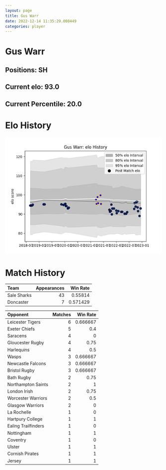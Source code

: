 ```yaml
---  
layout: page  
title: Gus Warr  
date: 2022-12-14 11:35:29.008449  
categories: player  
---
```

# Gus Warr

## Positions: SH

## Current elo: 93.0

## Current Percentile: 20.0

# Elo History


![elo history](history_GusWarr.png)
# Match History


| Team        |   Appearances |   Win Rate |
|:------------|--------------:|-----------:|
| Sale Sharks |            43 |   0.55814  |
| Doncaster   |             7 |   0.571429 |

| Opponent            |   Matches |   Win Rate |
|:--------------------|----------:|-----------:|
| Leicester Tigers    |         6 |   0.666667 |
| Exeter Chiefs       |         5 |   0.4      |
| Saracens            |         4 |   0        |
| Gloucester Rugby    |         4 |   0.75     |
| Harlequins          |         4 |   0.5      |
| Wasps               |         3 |   0.666667 |
| Newcastle Falcons   |         3 |   0.666667 |
| Bristol Rugby       |         3 |   0.666667 |
| Bath Rugby          |         2 |   0.75     |
| Northampton Saints  |         2 |   1        |
| London Irish        |         2 |   0.75     |
| Worcester Warriors  |         2 |   0.5      |
| Glasgow Warriors    |         2 |   0        |
| La Rochelle         |         1 |   0        |
| Hartpury College    |         1 |   1        |
| Ealing Trailfinders |         1 |   0        |
| Nottingham          |         1 |   1        |
| Coventry            |         1 |   0        |
| Ulster              |         1 |   1        |
| Cornish Pirates     |         1 |   1        |
| Jersey              |         1 |   1        |
